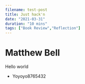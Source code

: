 ```yaml
---
filename: test-post
title: Just hack'n
date: "2021-03-31"
duration: "10 mins"
tags: ["Book Review","Reflection"]
---
```


# Matthew Bell
Hello world

- Yoyoyo8765432